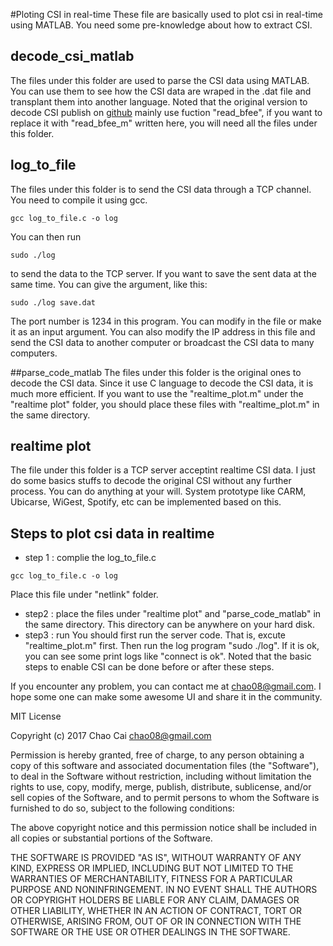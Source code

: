 #Ploting CSI in real-time
These file are basically used to plot csi in real-time using MATLAB. You need some pre-knowledge about how to extract CSI. 

## decode_csi_matlab
The files under this folder are used to parse the CSI data using MATLAB. You can use them to see how the CSI data are wraped in the .dat file and transplant them into another language. Noted that the original version to decode CSI publish on [github](http://dhalperi.github.io/linux-80211n-csitool/) mainly use fuction "read_bfee", if you want to  replace it with "read_bfee_m" written here, you will need all the files under this folder. 

## log_to_file
The files under this folder is to send the CSI data through a TCP channel.  You need to compile it using gcc. 
``` 
gcc log_to_file.c -o log 
```
You can then run 
```
sudo ./log
```
to send the data to the TCP server. If you want to save the sent data at the same time. You can give the argument, like this:
```
sudo ./log save.dat
```
The port number is 1234 in this program. You can modify in the file or make it as an input argument. You can also modify the IP address in this file and send the CSI data to another computer or broadcast the CSI data to many computers. 



##parse_code_matlab
The files under this folder is the original ones to decode the CSI data. Since it use C language to decode the CSI data, it is much more efficient. If you want to use the "realtime_plot.m" under the "realtime plot" folder, you should place these files with "realtime_plot.m" in the same directory. 

## realtime plot
The file under this folder is a TCP server acceptint realtime CSI data.  I just do some basics stuffs to decode the original CSI without any further process. You can do anything at your will. System prototype like CARM, Ubicarse, WiGest, Spotify, etc can be implemented based on this. 

## Steps to plot csi data in realtime
* step 1 : complie the log_to_file.c
```
gcc log_to_file.c -o log
```
Place this file under "netlink" folder. 
* step2 : place the files under "realtime plot" and "parse_code_matlab" in the same directory. This directory can be anywhere on your hard disk. 
* step3 : run
You should first run the server code. That is, excute "realtime_plot.m" first. Then run the log program "sudo ./log". If it is ok, you can see some print logs like "connect is ok". 
Noted that the basic steps to enable CSI can be done before or after these steps. 

If you encounter any problem, you can contact me at chao08@gmail.com.  I hope some one can make some awesome UI and share it in the community. 

MIT License

Copyright (c) 2017 Chao Cai chao08@gmail.com

Permission is hereby granted, free of charge, to any person obtaining a copy of this software and associated documentation files (the "Software"), to deal in the Software without restriction, including without limitation the rights to use, copy, modify, merge, publish, distribute, sublicense, and/or sell copies of the Software, and to permit persons to whom the Software is furnished to do so, subject to the following conditions:

The above copyright notice and this permission notice shall be included in all copies or substantial portions of the Software.

THE SOFTWARE IS PROVIDED "AS IS", WITHOUT WARRANTY OF ANY KIND, EXPRESS OR IMPLIED, INCLUDING BUT NOT LIMITED TO THE WARRANTIES OF MERCHANTABILITY, FITNESS FOR A PARTICULAR PURPOSE AND NONINFRINGEMENT. IN NO EVENT SHALL THE AUTHORS OR COPYRIGHT HOLDERS BE LIABLE FOR ANY CLAIM, DAMAGES OR OTHER LIABILITY, WHETHER IN AN ACTION OF CONTRACT, TORT OR OTHERWISE, ARISING FROM, OUT OF OR IN CONNECTION WITH THE SOFTWARE OR THE USE OR OTHER DEALINGS IN THE SOFTWARE.